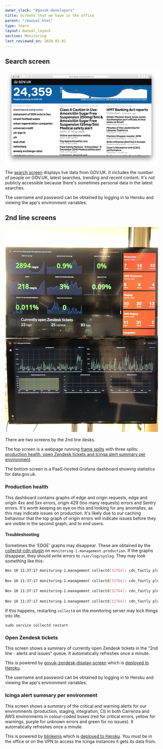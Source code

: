 ```yaml
---
owner_slack: "#govuk-developers"
title: Screens that we have in the office
parent: "/manual.html"
type: learn
layout: manual_layout
section: Monitoring
last_reviewed_on: 2020-03-02
---
```


## Search screen

![Screen shot of the search screen](images/search-screen.png)

The [search screen][search-screen] displays live data from GOV.UK. It includes the number of people on GOV.UK, latest
searches, trending and recent content. It's not publicly accessible because there's sometimes personal data in the
latest searches.

The username and password can be obtained by logging in to Heroku and viewing the app's environment variables.

[search-screen]: https://github.com/alphagov/govuk-display-screen

## 2nd line screens

![Photo of the 2nd line monitoring screens](images/monitoring.jpg)

There are two screens by the 2nd line desks.

The top screen is a webpage running [frame splits][frame-splits] with three splits: [production health, open Zendesk
tickets and Icinga alert summary per environment][2ndline-dash].

The bottom screen is a PaaS-hosted Grafana dashboard showing statistics for data.gov.uk.

[frame-splits]: https://github.com/alphagov/frame-splits
[2ndline-dash]: https://alphagov.github.io/frame-splits/index.html?title=&layout=2x1-75-25&url%5B%5D=https%3A%2F%2Fgovuk-secondline-blinken.herokuapp.com%2Fblinken.html&url%5B%5D=https%3A%2F%2Fgrafana.production.govuk.digital%2Fdashboard%2Ffile%2F2ndline_health.json&url%5B%5D=https%3A%2F%2Fgovuk-zendesk-display-screen.herokuapp.com&url%5B%5D=

### Production health

This dashboard contains graphs of edge and origin requests, edge and origin 4xx and 5xx errors, origin 429 (too many
requests) errors and Sentry errors. It's worth keeping an eye on this and looking for any anomalies, as this may
indicate issues on production. It's likely due to our caching behaviour that the top graph of origin errors will
indicate issues before they are visible in the second graph, and to end users.

[production-health]: https://grafana.production.govuk.digital/dashboard/file/2ndline_health.json

#### Troubleshooting

Sometimes the 'EDGE' graphs may disappear. These are obtained by the
[collectd-cdn plugin][collectd-cdn] on
`monitoring-1.management.production`. If the graphs disappear, they
should write errors to `/var/log/syslog`. They may look something like
this:

```sh
Nov 10 11:37:17 monitoring-1.management collectd[32764]: cdn_fastly plugin: Failed to query service: govuk

Nov 10 11:37:17 monitoring-1.management collectd[32764]: cdn_fastly plugin: Failed to query service: tldredirect

Nov 10 11:37:17 monitoring-1.management collectd[32764]: cdn_fastly plugin: Failed to query service: assets

Nov 10 11:37:17 monitoring-1.management collectd[32764]: cdn_fastly plugin: Failed to query service: redirector
```

If this happens, restarting `collectd` on the monitoring server may kick
things into life.

```
sudo service collectd restart
```

[collectd-cdn]: https://github.com/gds-operations/collectd-cdn

### Open Zendesk tickets

This screen shows a summary of currently open Zendesk tickets in the "2nd line - alerts and issues" queue. It
automatically refreshes once a minute.

This is powered by [govuk-zendesk-display-screen][] which is [deployed to Heroku][govuk-zendesk-display-screen-heroku].

The username and password can be obtained by logging in to Heroku and viewing the app's environment variables.

[govuk-zendesk-display-screen]: https://github.com/alphagov/govuk-zendesk-display-screen
[govuk-zendesk-display-screen-heroku]: https://govuk-zendesk-display-screen.herokuapp.com/

### Icinga alert summary per environment

This screen shows a summary of the critical and warning alerts for our environments (production, staging, integration, CI)
in both Carrenza and AWS environments in colour-coded boxes (red for critical errors, yellow for warnings, purple for
unknown errors and green for no issues). It automatically refreshes once a minute.

This is powered by [blinkenjs][] which is [deployed to Heroku][govuk-secondline-blinken-heroku]. You must be in the
office or on the VPN to access the Icinga instances it gets its data from.

[blinkenjs]: https://github.com/alphagov/blinkenjs
[govuk-secondline-blinken-heroku]: https://govuk-secondline-blinken.herokuapp.com/blinken.html
